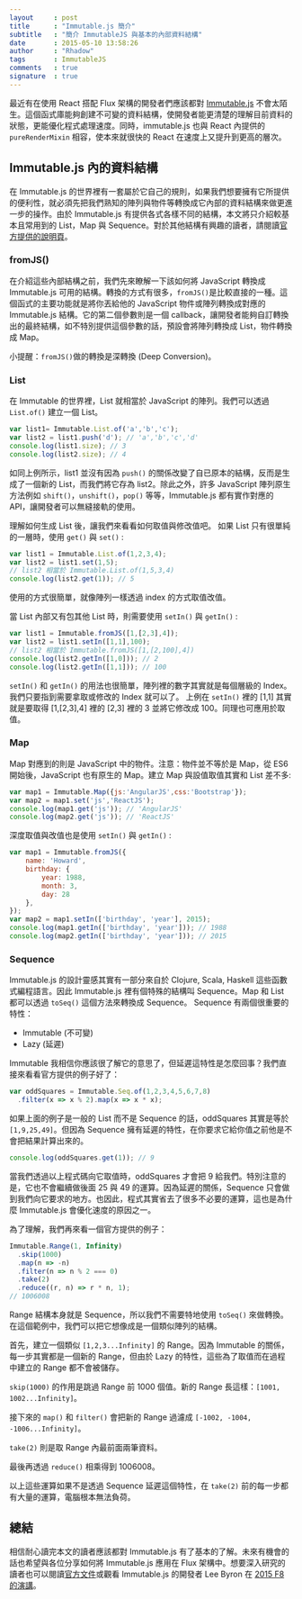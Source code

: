 ```yaml
---
layout     : post
title      : "Immutable.js 簡介"
subtitle   : "簡介 ImmutableJS 與基本的內部資料結構"
date       : 2015-05-10 13:58:26
author     : "Rhadow"
tags       : ImmutableJS
comments   : true
signature  : true
---
```


最近有在使用 React 搭配 Flux 架構的開發者們應該都對
[Immutable.js](http://facebook.github.io/immutable-js/) 不會太陌生。這個函式庫能夠創建不可變的資料結構，使開發者能更清楚的理解目前資料的狀態，更能優化程式處理速度。同時，immutable.js 也與 React 內提供的 `pureRenderMixin` 相容，使本來就很快的 React 在速度上又提升到更高的層次。

## Immutable.js 內的資料結構

在 Immutable.js 的世界裡有一套屬於它自己的規則，如果我們想要擁有它所提供的便利性，就必須先把我們熟知的陣列與物件等轉換成它內部的資料結構來做更進一步的操作。由於 Immutable.js 有提供各式各樣不同的結構，本文將只介紹較基本且常用到的 List，Map 與 Sequence。對於其他結構有興趣的讀者，請閱讀[官方提供的說明頁](http://facebook.github.io/immutable-js/docs/#/)。

### fromJS()

在介紹這些內部結構之前，我們先來瞭解一下該如何將 JavaScript 轉換成 Immutable.js 可用的結構。轉換的方式有很多，`fromJS()`是比較直接的一種。這個函式的主要功能就是將你丟給他的 JavaScript 物件或陣列轉換成對應的 Immutable.js 結構。它的第二個參數則是一個 callback，讓開發者能夠自訂轉換出的最終結構，如不特別提供這個參數的話，預設會將陣列轉換成 List，物件轉換成 Map。

小提醒：`fromJS()`做的轉換是深轉換 (Deep Conversion)。

### List

在 Immutable 的世界裡，List 就相當於 JavaScript 的陣列。我們可以透過 `List.of()` 建立一個 List。

```js
var list1= Immutable.List.of('a','b','c');
var list2 = list1.push('d'); // 'a','b','c','d'
console.log(list1.size); // 3
console.log(list2.size); // 4
```

如同上例所示，list1 並沒有因為 `push()` 的關係改變了自已原本的結構，反而是生成了一個新的 List，而我們將它存為 list2。除此之外，許多 JavaScript 陣列原生方法例如 `shift()`，`unshift()`，`pop()` 等等，Immutable.js 都有實作對應的 API，讓開發者可以無縫接軌的使用。

理解如何生成 List 後，讓我們來看看如何取值與修改值吧。
如果 List 只有很單純的一層時，使用 `get()` 與 `set()` :

```js
var list1 = Immutable.List.of(1,2,3,4);
var list2 = list1.set(1,5);
// list2 相當於 Immutable.List.of(1,5,3,4)
console.log(list2.get(1)); // 5
```
使用的方式很簡單，就像陣列一樣透過 index 的方式取值改值。

當 List 內部又有包其他 List 時，則需要使用 `setIn()` 與 `getIn()` :

```js
var list1 = Immutable.fromJS([1,[2,3],4]);
var list2 = list1.setIn([1,1],100);
// list2 相當於 Immutable.fromJS([1,[2,100],4])
console.log(list2.getIn([1,0])); // 2
console.log(list2.getIn([1,1])); // 100
```

`setIn()` 和 `getIn()` 的用法也很簡單，陣列裡的數字其實就是每個層級的 Index。我們只要指到需要拿取或修改的 Index 就可以了。
上例在 `setIn()` 裡的 [1,1] 其實就是要取得 [1,[2,3],4] 裡的 [2,3] 裡的 3 並將它修改成 100。同理也可應用於取值。

### Map

Map 對應到的則是 JavaScript 中的物件。注意：物件並不等於是 Map，從 ES6 開始後，JavaScript 也有原生的 Map。建立 Map 與設值取值其實和 List 差不多:

```js
var map1 = Immutable.Map({js:'AngularJS',css:'Bootstrap'});
var map2 = map1.set('js','ReactJS');
console.log(map1.get('js')); // 'AngularJS'
console.log(map2.get('js')); // 'ReactJS'
```

深度取值與改值也是使用 `setIn()` 與 `getIn()` :

```js
var map1 = Immutable.fromJS({
    name: 'Howard',
    birthday: {
        year: 1988,
        month: 3,
        day: 28
    },
});
var map2 = map1.setIn(['birthday', 'year'], 2015);
console.log(map1.getIn(['birthday', 'year'])); // 1988
console.log(map2.getIn(['birthday', 'year'])); // 2015
```

### Sequence

Immutable.js 的設計靈感其實有一部分來自於 Clojure, Scala, Haskell 這些函數式編程語言。因此 Immutable.js 裡有個特殊的結構叫 Sequence。Map 和 List 都可以透過 `toSeq()` 這個方法來轉換成 Sequence。 Sequence 有兩個很重要的特性：

* Immutable (不可變)
* Lazy (延遲)

Immutable 我相信你應該很了解它的意思了，但延遲這特性是怎麼回事？我們直接來看看官方提供的例子好了：

```js
var oddSquares = Immutable.Seq.of(1,2,3,4,5,6,7,8)
  .filter(x => x % 2).map(x => x * x);
```

如果上面的例子是一般的 List 而不是 Sequence 的話，oddSquares 其實是等於 `[1,9,25,49]`。但因為 Sequence 擁有延遲的特性，在你要求它給你值之前他是不會把結果計算出來的。

```js
console.log(oddSquares.get(1)); // 9
```
當我們透過以上程式碼向它取值時，oddSquares 才會把 9 給我們。特別注意的是，它也不會繼續做後面 25 與 49 的運算。因為延遲的關係，Sequence 只會做到我們向它要求的地方。也因此，程式其實省去了很多不必要的運算，這也是為什麼 Immutable.js 會優化速度的原因之一。

為了理解，我們再來看一個官方提供的例子：

```js
Immutable.Range(1, Infinity)
  .skip(1000)
  .map(n => -n)
  .filter(n => n % 2 === 0)
  .take(2)
  .reduce((r, n) => r * n, 1);
// 1006008
```

Range 結構本身就是 Sequence，所以我們不需要特地使用 `toSeq()` 來做轉換。在這個範例中，我們可以把它想像成是一個類似陣列的結構。

首先，建立一個類似 `[1,2,3...Infinity]` 的 Range。因為 Immutable 的關係，每一步其實都是一個新的 Range，但由於 Lazy 的特性，這些為了取值而在過程中建立的 Range 都不會被儲存。

`skip(1000)` 的作用是跳過 Range 前 1000 個值。新的 Range 長這樣：`[1001, 1002...Infinity]`。

接下來的 `map()` 和 `filter()` 會把新的 Range 過濾成 `[-1002, -1004, -1006...Infinity]`。

`take(2)` 則是取 Range 內最前面兩筆資料。

最後再透過 `reduce()` 相乘得到 1006008。

以上這些運算如果不是透過 Sequence 延遲這個特性，在 `take(2)` 前的每一步都有大量的運算，電腦根本無法負荷。

## 總結

相信耐心讀完本文的讀者應該都對 Immutable.js 有了基本的了解。未來有機會的話也希望與各位分享如何將 Immutable.js 應用在 Flux 架構中。想要深入研究的讀者也可以閱讀[官方文件](http://facebook.github.io/immutable-js/docs/#/)或觀看 Immutable.js 的開發者 Lee Byron 在 [2015 F8 的演講](https://www.youtube.com/watch?v=I7IdS-PbEgI&list=PLb0IAmt7-GS1cbw4qonlQztYV1TAW0sCr&index=13)。
